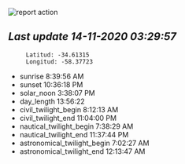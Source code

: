 ![report action](https://github.com/matiasz8/actions-for-reports/workflows/report%20action/badge.svg?branch=develop) 


## *****Last update 14-11-2020 03:29:57*****



		 Latitud: -34.61315
		 Longitud: -58.37723

 - sunrise 	 8:39:56 AM
 - sunset 	 10:36:18 PM
 - solar_noon 	 3:38:07 PM
 - day_length 	 13:56:22
 - civil_twilight_begin 	 8:12:13 AM
 - civil_twilight_end 	 11:04:00 PM
 - nautical_twilight_begin 	 7:38:29 AM
 - nautical_twilight_end 	 11:37:44 PM
 - astronomical_twilight_begin 	 7:02:27 AM
 - astronomical_twilight_end 	 12:13:47 AM
